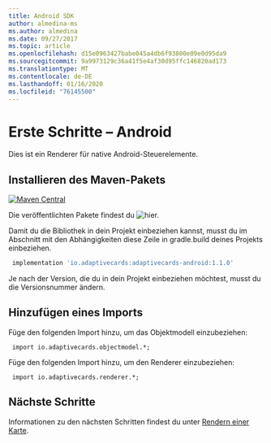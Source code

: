 ```yaml
---
title: Android SDK
author: almedina-ms
ms.author: almedina
ms.date: 09/27/2017
ms.topic: article
ms.openlocfilehash: d15e0963427babe045a4db6f93800e09e0d95da9
ms.sourcegitcommit: 9a9973129c36a41f5e4af30d95ffc146820ad173
ms.translationtype: MT
ms.contentlocale: de-DE
ms.lasthandoff: 01/16/2020
ms.locfileid: "76145500"
---
```

# <a name="getting-started---android"></a>Erste Schritte – Android

Dies ist ein Renderer für native Android-Steuerelemente.

## <a name="install-maven-package"></a>Installieren des Maven-Pakets

[![Maven Central](https://img.shields.io/maven-central/v/io.adaptivecards/adaptivecards-android.svg)](https://search.maven.org/#search%7Cga%7C1%7Ca%3A%22adaptivecards-android%22)

Die veröffentlichten Pakete findest du ![hier.](https://search.maven.org/search?q=g:io.adaptivecards)

Damit du die Bibliothek in dein Projekt einbeziehen kannst, musst du im Abschnitt mit den Abhängigkeiten diese Zeile in gradle.build deines Projekts einbeziehen.

```build.gradle
 implementation 'io.adaptivecards:adaptivecards-android:1.1.0'
```
Je nach der Version, die du in dein Projekt einbeziehen möchtest, musst du die Versionsnummer ändern.

## <a name="add-import"></a>Hinzufügen eines Imports

Füge den folgenden Import hinzu, um das Objektmodell einzubeziehen:

```
 import io.adaptivecards.objectmodel.*;
```

Füge den folgenden Import hinzu, um den Renderer einzubeziehen:

```
 import io.adaptivecards.renderer.*;
```

## <a name="next-steps"></a>Nächste Schritte

Informationen zu den nächsten Schritten findest du unter [Rendern einer Karte](render-a-card.md).
